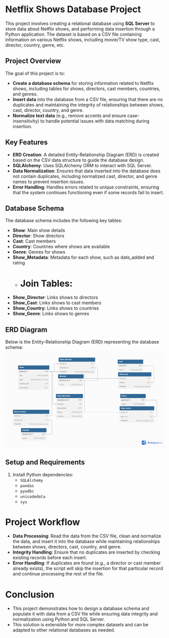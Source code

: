 # Netflix Shows Database Project

This project involves creating a relational database using **SQL Server** to store data about Netflix shows, and performing data insertion through a Python application. The dataset is based on a CSV file containing information on various Netflix shows, including movie/TV show type, cast, director, country, genre, etc.

## **Project Overview**

The goal of this project is to:
- **Create a database schema** for storing information related to Netflix shows, including tables for shows, directors, cast members, countries, and genres.
- **Insert data** into the database from a CSV file, ensuring that there are no duplicates and maintaining the integrity of relationships between shows, cast, director, country, and genre.
- **Normalize text data** (e.g., remove accents and ensure case-insensitivity) to handle potential issues with data matching during insertion.

## **Key Features**
- **ERD Creation**: A detailed Entity-Relationship Diagram (ERD) is created based on the CSV data structure to guide the database design.
- **SQLAlchemy**: Uses SQLAlchemy ORM to interact with SQL Server.
- **Data Normalization**: Ensures that data inserted into the database does not contain duplicates, including normalized cast, director, and genre names to prevent insertion issues.
- **Error Handling**: Handles errors related to unique constraints, ensuring that the system continues functioning even if some records fail to insert.

## Database Schema
The database schema includes the following key tables:

- **Show**: Main show details
- **Director**: Show directors
- **Cast**: Cast members
- **Country**: Countries where shows are available
- **Genre**: Genres for shows
- **Show_Metadata**: Metadata for each show, such as date_added and rating
  - # Join Tables:
- **Show_Director**: Links shows to directors
- **Show_Cast**: Links shows to cast members
- **Show_Country**: Links shows to countries
- **Show_Genre**: Links shows to genres

## ERD Diagram
Below is the Entity-Relationship Diagram (ERD) representing the database schema:
![ERD Image](https://github.com/Ahmed-Gomaa1/Data-Engineer-Daily-Tasks/blob/main/Day2%20Design%20and%20Implement%20DB%20and%20interacting%20with%20Python%20Libraries/Netflix%20Shows.png)

## **Setup and Requirements**
1. Install Python dependencies:
    - `SQLAlchemy`
    - `pandas`
    - `pyodbc`
    - `unicodedata`
    - `sys`

# **Project Workflow**
 - **Data Processing**: Read the data from the CSV file, clean and normalize the data, and insert it into the database while maintaining relationships between shows, directors, cast, country, and genre.
 - **Integrity Handling**: Ensure that no duplicates are inserted by checking existing records before each insert.
 - **Error Handling**: If duplicates are found (e.g., a director or cast member already exists), the script will skip the insertion for that particular record and continue processing the rest of the file.

# **Conclusion**
 - This project demonstrates how to design a database schema and populate it with data from a CSV file while ensuring data integrity and normalization using Python and SQL Server. 
 - This solution is extensible for more complex datasets and can be adapted to other relational databases as needed.
